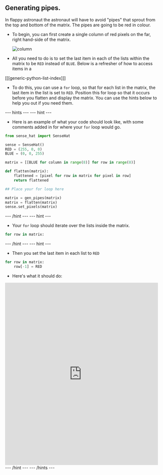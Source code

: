 ## Generating pipes.

In flappy astronaut the astronaut will have to avoid "pipes" that sprout from the top and bottom of the matrix. The pipes are going to be red in colour.

- To begin, you can first create a single column of red pixels on the far, right hand-side of the matrix.

	![column](SH-1.png)

- All you need to do is to set the last item in each of the lists within the matrix to be `RED` instead of `BLUE`. Below is a refresher of how to access items in a 

[[[generic-python-list-index]]]

- To do this, you can use a `for` loop, so that for each list in the matrix, the last item in the list is set to `RED`. Position this for loop so that it occurs before you flatten and display the matrix. You can use the hints below to help you out if you need them.

--- hints --- --- hint ---
- Here is an example of what your code should look like, with some comments added in for where your `for` loop would go.
```python
from sense_hat import SenseHat

sense = SenseHat()
RED = (255, 0, 0)
BLUE = (0, 0, 255)

matrix = [[BLUE for column in range(8)] for row in range(8)]

def flatten(matrix):
    flattened = [pixel for row in matrix for pixel in row]
    return flattened

## Place your for loop here

matrix = gen_pipes(matrix)    
matrix = flatten(matrix)
sense.set_pixels(matrix)
```
--- /hint --- --- hint ---
- Your `for` loop should iterate over the lists inside the matrix.
```python
for row in matrix:
```
--- /hint --- --- hint ---
- Then you set the last item in each list to `RED`
```python
for row in matrix:
    row[-1] = RED
```
- Here's what it should do:
<iframe src="https://trinket.io/embed/python/55875860f1" width="100%" height="600" frameborder="0" marginwidth="0" marginheight="0" allowfullscreen></iframe>
--- /hint --- --- /hints ---
